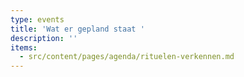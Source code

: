 ```yaml
---
type: events
title: 'Wat er gepland staat '
description: ''
items:
  - src/content/pages/agenda/rituelen-verkennen.md
---
```

